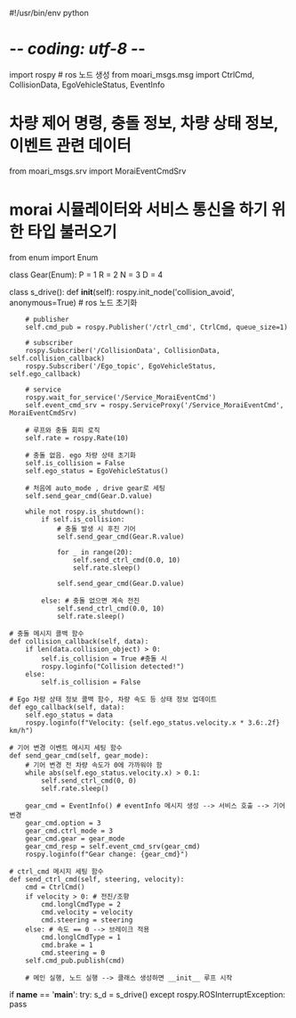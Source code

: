 #!/usr/bin/env python
# -*- coding: utf-8 -*-
import rospy # ros 노드 생성
from moari_msgs.msg import CtrlCmd, CollisionData, EgoVehicleStatus, EventInfo 
# 차량 제어 명령, 충돌 정보, 차량 상태 정보, 이벤트 관련 데이터
from moari_msgs.srv import MoraiEventCmdSrv
# morai 시뮬레이터와 서비스 통신을 하기 위한 타입 불러오기
from enum import Enum

class Gear(Enum):
    P = 1
    R = 2
    N = 3
    D = 4
    
class s_drive():
    def __init__(self):
        rospy.init_node('collision_avoid', anonymous=True)
        # ros 노드 초기화

        # publisher
        self.cmd_pub = rospy.Publisher('/ctrl_cmd', CtrlCmd, queue_size=1)

        # subscriber
        rospy.Subscriber('/CollisionData', CollisionData, self.collision_callback)
        rospy.Subscriber('/Ego_topic', EgoVehicleStatus, self.ego_callback)

        # service
        rospy.wait_for_service('/Service_MoraiEventCmd')
        self.event_cmd_srv = rospy.ServiceProxy('/Service_MoraiEventCmd', MoraiEventCmdSrv)

        # 루프와 충돌 회피 로직
        self.rate = rospy.Rate(10)

        # 충돌 없음. ego 차량 상태 초기화
        self.is_collision = False 
        self.ego_status = EgoVehicleStatus()

        # 처음에 auto_mode , drive gear로 세팅
        self.send_gear_cmd(Gear.D.value)

        while not rospy.is_shutdown():
            if self.is_collision:
                # 충돌 발생 시 후진 기어
                self.send_gear_cmd(Gear.R.value)

                for _ in range(20):
                    self.send_ctrl_cmd(0.0, 10)  
                    self.rate.sleep()

                self.send_gear_cmd(Gear.D.value)

            else: # 충돌 없으면 계속 전진
                self.send_ctrl_cmd(0.0, 10)
                self.rate.sleep()

    # 충돌 메시지 콜백 함수
    def collision_callback(self, data):
        if len(data.collision_object) > 0:
            self.is_collision = True #충돌 시
            rospy.loginfo("Collision detected!")
        else:
            self.is_collision = False

    # Ego 차량 상태 정보 콜백 함수, 차량 속도 등 상태 정보 업데이트
    def ego_callback(self, data):
        self.ego_status = data
        rospy.loginfo(f"Velocity: {self.ego_status.velocity.x * 3.6:.2f} km/h")

    # 기어 변경 이벤트 메시지 세팅 함수
    def send_gear_cmd(self, gear_mode):
        # 기어 변경 전 차량 속도가 0에 가까워야 함
        while abs(self.ego_status.velocity.x) > 0.1:
            self.send_ctrl_cmd(0, 0)
            self.rate.sleep()

        gear_cmd = EventInfo() # eventInfo 메시지 생성 --> 서비스 호출 --> 기어 변경
        gear_cmd.option = 3
        gear_cmd.ctrl_mode = 3
        gear_cmd.gear = gear_mode
        gear_cmd_resp = self.event_cmd_srv(gear_cmd)
        rospy.loginfo(f"Gear change: {gear_cmd}")

    # ctrl_cmd 메시지 세팅 함수
    def send_ctrl_cmd(self, steering, velocity):
        cmd = CtrlCmd()
        if velocity > 0: # 전진/조향
            cmd.longlCmdType = 2
            cmd.velocity = velocity
            cmd.steering = steering
        else: # 속도 == 0 --> 브레이크 적용
            cmd.longlCmdType = 1
            cmd.brake = 1
            cmd.steering = 0
        self.cmd_pub.publish(cmd)

        # 메인 실행, 노드 실행 --> 클래스 생성하면 __init__ 루프 시작
if __name__ == '__main__':
    try:
        s_d = s_drive()
    except rospy.ROSInterruptException:
        pass
